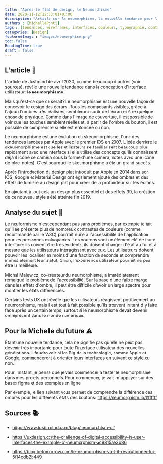 ```yaml
---
title: "Après le flat de design, le Neumorphisme"
date: 2020-11-12T12:53:01+01:00
description: "Article sur le neumorphisme, la nouvelle tendance pour l'UI"
authors : [MichellePonti]
tags : [tendances, wireframes, interfaces, couleurs, typographie, contrast]
categories: [Design]
featuredImage : "images/neumorphism.png"
toc: false
ReadingTime: true
draft : false
---
```


## L'article 📄
L'article de Justmind de avril 2020, comme beaucoup d'autres (voir sources), révèle une nouvelle tendance dans la conception d'interface utilisateur: **le neumorphisme**. 

Mais qu'est-ce que ce serait?
Le neumorphisme est une nouvelle façon de concevoir le design des écrans. Tous les composants visibles, grâce à l'ajout d'ombres très réalistes, sembleront sortir de l'écran et être quelque chose de physique. Comme dans l'image de couverture, il est possible de voir que les touches semblent réelles et, à partir de l'ombre du bouton, il est possible de comprendre si elle est enfoncée ou non.

Le neumorphisme est une évolution du skeuomorphisme, l'une des tendances lancées par Apple avec le premier IOS en 2007. L'idée derrière le skeuomorphisme est que les utilisateurs se familiarisent beaucoup plus rapidement avec une interface si elle utilise des concepts qu'ils connaissent déjà (l icône de caméra sous la forme d'une caméra, notes avec une icône de bloc-notes). C'est pourquoi le skeumorphisme a été un grand succès.

Après l'introduction du design plat introduit par Apple en 2014 dans son IOS, Google et Material Design ont également ajouté des ombres et des effets de lumière au design plat pour créer de la profondeur sur les écrans.

En ajoutant à tout cela un design plus essentiel et des effets 3D, la création de ce nouveau style a été atteinte fin 2019.

## Analyse du sujet 🔎
Le neuformisme n'est cependant pas sans problèmes, par exemple le fait qu'il ne présente plus de nombreux contrastes de couleurs (comme recommandé par le W3C) pourrait nuire à l'accessibilité de l'application pour les personnes malvoyantes.
Les boutons sont un élément clé de toute interface: ils doivent être très évidents, ils doivent changer d'état au fur et à mesure que les utilisateurs interagissent avec eux. Les utilisateurs doivent pouvoir les localiser en moins d'une fraction de seconde et comprendre immédiatement leur statut. Sinon, l'expérience utilisateur pourrait ne pas être la meilleure.

Michal Malewicz, co-créateur du neumorphisme, a immédiatement remarqué le problème de l'accessibilité. Sur la base d'une faible marge dans les effets d'ombre, il peut être difficile d'avoir un large spectre pour montrer les états différenciés.

Certains tests UX ont révélé que les utilisateurs réagissent positivement au neumorphisme, mais il est tout à fait possible qu'ils trouvent irritant d'y faire face après un certain temps, surtout si le neumorphisme devait devenir omniprésent dans le monde numérique.

## Pour la Michelle du future ⚠️
Étant une nouvelle tendance, cela ne signifie pas qu'elle ne peut pas devenir très importante pour toute l'interface utilisateur des nouvelles générations. Il faudra voir si les Big de la technologie, comme Apple et Google, commenceront à orienter leurs interfaces en suivant ce style ou non.

Pour l'instant, je pense que je vais commencer à tester le neumorphisme dans mes projets personnels. Pour commencer, je vais m'appuyer sur des bases figma et des exemples en ligne.

Par exemple, le lien suivant vous permet de comprendre la différence des ombres pour les différents états des boutons:
https://neumorphism.io/#ffffff

## Sources 📚

- https://www.justinmind.com/blog/neumorphism-ui/

- https://uxdesign.cc/the-challenge-of-digital-accessibility-in-user-interfaces-the-example-of-neumorphism-ac9815ae3b86

- https://blog.betomorrow.com/le-neumorphism-va-t-il-revolutionner-lui-5f14cdb2b449




